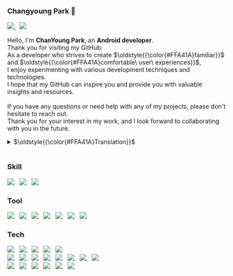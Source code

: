 ### Changyoung Park 👋 
<p>
    <a href="mailto:chamchann@gmail.com">
        <img src="https://img.shields.io/badge/Gmail-EA4335?style=flat&logo=Gmail&logoColor=white">
    </a>
    &nbsp;
    <a href="https://open.kakao.com/o/spiIDXEb">
        <img src="https://img.shields.io/badge/KakaoTalk-FFCD00?style=flat&logoColor=black&logo=KakaoTalk"> 
    </a>
</p>

<p>
Hello, I'm <strong>ChanYoung Park</strong>, an <strong>Android developer</strong>.<br>
Thank you for visiting my GitHub.<br>
As a developer who strives to create $\oldstyle{{\color{#FFA41A}familiar}}$ and $\oldstyle{{\color{#FFA41A}comfortable\ user\ experiences}}$,<br>
I enjoy experimenting with various development techniques and technologies.<br>
I hope that my GitHub can inspire you and provide you with valuable insights and resources.<br>
<br>
If you have any questions or need help with any of my projects, please don't hesitate to reach out.<br>
Thank you for your interest in my work, and I look forward to collaborating with you in the future.<br>
</p>
<details><summary>$\oldstyle{{\color{#FFA41A}Translation}}$</summary>
안녕하세요, 안드로이드 개발자 <strong>박찬영</strong>입니다.<br>
제 GitHub를 방문해 주셔서 감사합니다.<br>
저는 $\oldstyle{{\color{#FFA41A}익숙}}$하고 $\oldstyle{{\color{#FFA41A}편안한\ 사용자\ 경험}}$을 만들기 위해 노력하는 개발자로서,<br>
다양한 개발 기법과 기술을 실험하는 것을 즐깁니다.<br>
제 GitHub가 여러분에게 영감을 주고 귀중한 인사이트와 리소스를 제공할 수 있기를 바랍니다.<br>
<br>
질문이 있거나 제 프로젝트에 도움이 필요하시면 주저하지 말고 연락해 주세요.
제 작업에 관심을 가져주셔서 감사드리며, 앞으로도 함께 협력할 수 있기를 기대합니다.
</details>

# 

### Skill
<p>
    <img src="https://img.shields.io/badge/Kotlin-7F52FF.svg?style=flat&logo=Kotlin&logoColor=white">
    &nbsp;
    <img src="https://img.shields.io/badge/Android-34A853.svg?style=flat&logo=Android&logoColor=white">
    &nbsp;
    <img src="https://img.shields.io/badge/Java-007396?style=flat&logo=OpenJDK&logoColor=white"/>
</p>

### Tool
<p>
    <img src="https://img.shields.io/badge/GitHub-181717.svg?style=flat&logo=GitHub&logoColor=white">
    &nbsp;
    <img src="https://img.shields.io/badge/GitBook-BBDDE5.svg?style=flat&logo=GitBook&logoColor=black">
    &nbsp;
    <img src="https://img.shields.io/badge/Firebase-DD2C00.svg?style=flat&logo=Firebase&logoColor=white">
    &nbsp;
    <img src="https://img.shields.io/badge/Redmine-B32024.svg?style=flat&logo=Redmine&logoColor=white">
    &nbsp;
    <img src="https://img.shields.io/badge/Slack-4A154B.svg?style=flat&logo=Slack&logoColor=white">
    &nbsp;
    <img src="https://img.shields.io/badge/Postman-FF6C37.svg?style=flat&logo=Postman&logoColor=white">
    &nbsp;
    <img src="https://img.shields.io/badge/Notion-000000.svg?style=flat&logo=Notion&logoColor=white">
</p>

### Tech
 <p>
    <img src="https://img.shields.io/badge/Coroutine-3C3C3B">
    &nbsp;
    <img src="https://img.shields.io/badge/Hilt-3C3C3B">
    &nbsp;
    <img src="https://img.shields.io/badge/MVVM-3C3C3B">
    &nbsp;
    <img src="https://img.shields.io/badge/Usb%20Serial%20Communication-3C3C3B">
    &nbsp;
    <img src="https://img.shields.io/badge/AIDL%20Service%20(Multi App Connect)-3C3C3B">
    <br>
    <img src="https://img.shields.io/badge/SDK-3C3C3B">
    &nbsp;
    <img src="https://img.shields.io/badge/Socket.io-3C3C3B">
    &nbsp;
    <img src="https://img.shields.io/badge/WebSocket-3C3C3B">
    &nbsp;
    <img src="https://img.shields.io/badge/FCM-3C3C3B">
    &nbsp;
    <img src="https://img.shields.io/badge/NFC%20-3C3C3B">
    &nbsp;
    <img src="https://img.shields.io/badge/Web%20View-3C3C3B">
    &nbsp;
    <img src="https://img.shields.io/badge/BLE%20Scan-3C3C3B">
    &nbsp;
    <img src="https://img.shields.io/badge/BLE%20Advertise-3C3C3B">
    <br>
    <img src="https://img.shields.io/badge/Location-3C3C3B">
    &nbsp;
    <img src="https://img.shields.io/badge/Google%20Map-3C3C3B">
    &nbsp;
    <img src="https://img.shields.io/badge/Naver%20Map-3C3C3B">
    &nbsp;
    <img src="https://img.shields.io/badge/Acceleration%20Sensor-3C3C3B">
    &nbsp;
    <img src="https://img.shields.io/badge/Gyro%20Sensor-3C3C3B">
    &nbsp;
    <img src="https://img.shields.io/badge/Google%20Sleep%20Api-3C3C3B">
 </p>
 
<!-- ![Anurag's GitHub stats](https://github-readme-stats.vercel.app/api?username=U-WangE&theme=dracula)

![Top Langs](https://github-readme-stats.vercel.app/api/top-langs/?username=U-WangE&layout=compact)
-->

<!--
**U-WangE/U-WangE** is a ✨ _special_ ✨ repository because its `README.md` (this file) appears on your GitHub profile.

Here are some ideas to get you started:

- 🔭 I’m currently working on ...
- 🌱 I’m currently learning ...
- 👯 I’m looking to collaborate on ...
- 🤔 I’m looking for help with ...
- 💬 Ask me about ...
- 📫 How to reach me: ...
- 😄 Pronouns: ...
- ⚡ Fun fact: ...
-->
